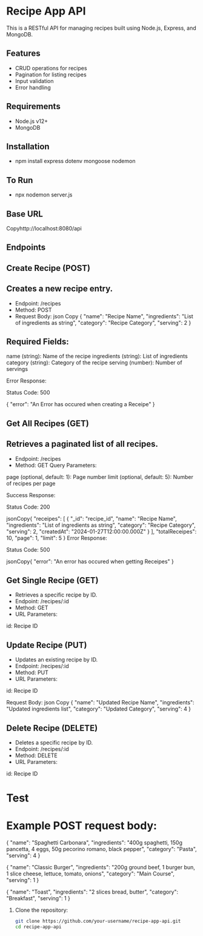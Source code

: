 # Recipe App API

This is a RESTful API for managing recipes built using Node.js, Express, and MongoDB.

## Features

- CRUD operations for recipes
- Pagination for listing recipes
- Input validation
- Error handling

## Requirements

- Node.js v12+
- MongoDB

## Installation
- npm install express dotenv mongoose nodemon

## To Run
 - npx nodemon server.js

## Base URL
Copyhttp://localhost:8080/api
## Endpoints
##  Create Recipe (POST)
## Creates a new recipe entry.
 - Endpoint: /recipes
 - Method: POST
 - Request Body:
json
 Copy
 {
    "name": "Recipe Name",
    "ingredients": "List of ingredients as string",
    "category": "Recipe Category",
    "serving": 2
 }
## Required Fields:

name (string): Name of the recipe
ingredients (string): List of ingredients
category (string): Category of the recipe
serving (number): Number of servings

Error Response:

Status Code: 500

{
    "error": "An Error has occured when creating a Receipe"
}
##  Get All Recipes (GET)
## Retrieves a paginated list of all recipes.
 - Endpoint: /recipes
 - Method: GET
Query Parameters:

page (optional, default: 1): Page number
limit (optional, default: 5): Number of recipes per page

Success Response:

Status Code: 200

jsonCopy{
    "receipes": [
        {
            "_id": "recipe_id",
            "name": "Recipe Name",
            "ingredients": "List of ingredients as string",
            "category": "Recipe Category",
            "serving": 2,
            "createdAt": "2024-01-27T12:00:00.000Z"
        }
    ],
    "totalReceipes": 10,
    "page": 1,
    "limit": 5
}
Error Response:

Status Code: 500

jsonCopy{
    "error": "An error has occured when getting Receipes"
}
##  Get Single Recipe (GET)
 - Retrieves a specific recipe by ID.
 - Endpoint: /recipes/:id
 - Method: GET
 - URL Parameters:

 id: Recipe ID


## Update Recipe (PUT)
 - Updates an existing recipe by ID.
 - Endpoint: /recipes/:id
 - Method: PUT
 - URL Parameters:

id: Recipe ID

Request Body:
json
Copy
{
    "name": "Updated Recipe Name",
    "ingredients": "Updated ingredients list",
    "category": "Updated Category",
    "serving": 4
}

## Delete Recipe (DELETE)
 - Deletes a specific recipe by ID.
 - Endpoint: /recipes/:id
 - Method: DELETE
 - URL Parameters:

id: Recipe ID



# Test
# Example POST request body:

{
    "name": "Spaghetti Carbonara",
    "ingredients": "400g spaghetti, 150g pancetta, 4 eggs, 50g pecorino romano, black pepper",
    "category": "Pasta",
    "serving": 4
}

{
    "name": "Classic Burger",
    "ingredients": "200g ground beef, 1 burger bun, 1 slice cheese, lettuce, tomato, onions",
    "category": "Main Course",
    "serving": 1
}

{
    "name": "Toast",
    "ingredients": "2 slices bread, butter",
    "category": "Breakfast",
    "serving": 1
}

1. Clone the repository:

   ```bash
   git clone https://github.com/your-username/recipe-app-api.git
   cd recipe-app-api
